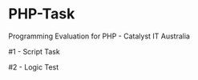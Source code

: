 # PHP-Task
Programming Evaluation for PHP - Catalyst IT Australia

#1 - Script Task

#2 - Logic Test
